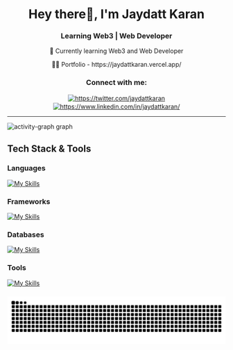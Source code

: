 <h1 align="center">Hey there👋, I'm Jaydatt Karan</h1>
<h3 align="center">Learning Web3 | Web Developer</h3>
<div align=center> 
<p> 🌱 Currently learning Web3 and Web Developer </p>

<p> 👨‍💻 Portfolio - https://jaydattkaran.vercel.app/ </p>
</div>
<h3 align="center">Connect with me:</h3>
<p align="center">
<a href="https://twitter.com/jaydattkaran" target="blank"><img align="center" src="https://raw.githubusercontent.com/rahuldkjain/github-profile-readme-generator/master/src/images/icons/Social/twitter.svg" alt="https://twitter.com/jaydattkaran" height="30" width="40" /></a>
<a href="https://www.linkedin.com/in/jaydattkaran/" target="blank"><img align="center" src="https://raw.githubusercontent.com/rahuldkjain/github-profile-readme-generator/master/src/images/icons/Social/linked-in-alt.svg" alt="https://www.linkedin.com/in/jaydattkaran/" height="30" width="40" border="none"/></a>
</p>

<!-- <img align="right" src="https://visitor-badge.laobi.icu/badge?page_id=jaydattkaran.jaydattkaran" /> -->

<hr />
<img src="https://github-readme-activity-graph.vercel.app/graph?username=jaydattkaran&radius=16&theme=react&area=true&order=5" height="300" alt="activity-graph graph"  />

<h2>Tech Stack & Tools</h2>

<h3>Languages</h3>

[![My Skills](https://skillicons.dev/icons?i=c,cpp,html,css,js,ts)](https://skillicons.dev)

<h3>Frameworks</h3>
  
[![My Skills](https://skillicons.dev/icons?i=react,nextjs,threejs,tailwindcss,express)](https://skillicons.dev)

<h3>Databases</h3>
  
[![My Skills](https://skillicons.dev/icons?i=mongodb,postgres)](https://skillicons.dev)

<h3>Tools</h3>
 
[![My Skills](https://skillicons.dev/icons?i=postman,git,aws,figma,bash,gcp,linux,ubuntu)](https://skillicons.dev) 


###
<img src="https://raw.githubusercontent.com/jaydattkaran/jaydattkaran/output/snake.svg" alt="Snake animation" />
